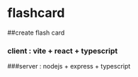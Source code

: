 # flashcard
##create flash card
### client : vite + react + typescript
###server : nodejs + express + typescript
